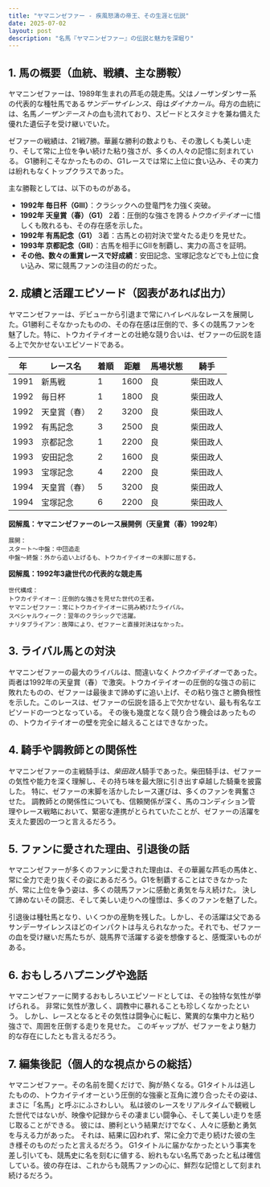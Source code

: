 ```yaml
---
title: "ヤマニンゼファー - 疾風怒濤の帝王、その生涯と伝説"
date: 2025-07-02
layout: post
description: "名馬『ヤマニンゼファー』の伝説と魅力を深堀り"
---
```


## 1. 馬の概要（血統、戦績、主な勝鞍）

ヤマニンゼファーは、1989年生まれの芦毛の競走馬。父はノーザンダンサー系の代表的な種牡馬である*サンデーサイレンス*、母は*ダイナカール*。母方の血統には、名馬*ノーザンテースト*の血も流れており、スピードとスタミナを兼ね備えた優れた遺伝子を受け継いでいた。

ゼファーの戦績は、21戦7勝。華麗な勝利の数よりも、その激しくも美しい走り、そして常に上位を争い続けた粘り強さが、多くの人々の記憶に刻まれている。  G1勝利こそなかったものの、G1レースでは常に上位に食い込み、その実力は紛れもなくトップクラスであった。

主な勝鞍としては、以下のものがある。

* **1992年 毎日杯（GIII）**：クラシックへの登竜門を力強く突破。
* **1992年 天皇賞（春）（G1）** 2着：圧倒的な強さを誇る*トウカイテイオー*に惜しくも敗れるも、その存在感を示した。
* **1992年 有馬記念（G1）** 3着：古馬との初対決で堂々たる走りを見せた。
* **1993年 京都記念（GII）**：古馬を相手にGIIを制覇し、実力の高さを証明。
* **その他、数々の重賞レースで好成績**：安田記念、宝塚記念などでも上位に食い込み、常に競馬ファンの注目の的だった。


## 2. 成績と活躍エピソード（図表があれば出力）

ヤマニンゼファーは、デビューから引退まで常にハイレベルなレースを展開した。G1勝利こそなかったものの、その存在感は圧倒的で、多くの競馬ファンを魅了した。特に、トウカイテイオーとの壮絶な競り合いは、ゼファーの伝説を語る上で欠かせないエピソードである。

| 年 | レース名          | 着順 | 距離 | 馬場状態 | 騎手       |
|----|-------------------|-----|------|---------|------------|
| 1991 | 新馬戦            | 1   | 1600 | 良       | 柴田政人   |
| 1992 | 毎日杯            | 1   | 1800 | 良       | 柴田政人   |
| 1992 | 天皇賞（春）      | 2   | 3200 | 良       | 柴田政人   |
| 1992 | 有馬記念          | 3   | 2500 | 良       | 柴田政人   |
| 1993 | 京都記念          | 1   | 2200 | 良       | 柴田政人   |
| 1993 | 安田記念          | 2   | 1600 | 良       | 柴田政人   |
| 1993 | 宝塚記念          | 4   | 2200 | 良       | 柴田政人   |
| 1994 |  天皇賞（春）      | 5   | 3200 | 良       | 柴田政人   |
| 1994 |  宝塚記念          | 6   | 2200 | 良       | 柴田政人   |


**図解風：ヤマニンゼファーのレース展開例（天皇賞（春）1992年）**

```
展開：
スタート～中盤：中団追走
中盤～終盤：外から追い上げるも、トウカイテイオーの末脚に屈する。
```

**図解風：1992年3歳世代の代表的な競走馬**

```
世代構成：
トウカイテイオー：圧倒的な強さを見せた世代の王者。
ヤマニンゼファー：常にトウカイテイオーに挑み続けたライバル。
スペシャルウィーク：翌年のクラシックで活躍。
ナリタブライアン：故障により、ゼファーと直接対決はなかった。
```


## 3. ライバル馬との対決

ヤマニンゼファーの最大のライバルは、間違いなく*トウカイテイオー*であった。両者は1992年の天皇賞（春）で激突。トウカイテイオーの圧倒的な強さの前に敗れたものの、ゼファーは最後まで諦めずに追い上げ、その粘り強さと勝負根性を示した。このレースは、ゼファーの伝説を語る上で欠かせない、最も有名なエピソードの一つとなっている。  その後も幾度となく競り合う機会はあったものの、トウカイテイオーの壁を完全に越えることはできなかった。


## 4. 騎手や調教師との関係性

ヤマニンゼファーの主戦騎手は、*柴田政人*騎手であった。柴田騎手は、ゼファーの気性や能力を深く理解し、その持ち味を最大限に引き出す卓越した騎乗を披露した。  特に、ゼファーの末脚を活かしたレース運びは、多くのファンを興奮させた。  調教師との関係性についても、信頼関係が深く、馬のコンディション管理やレース戦略において、緊密な連携がとられていたことが、ゼファーの活躍を支えた要因の一つと言えるだろう。


## 5. ファンに愛された理由、引退後の話

ヤマニンゼファーが多くのファンに愛された理由は、その華麗な芦毛の馬体と、常に全力で走り抜くその姿にあるだろう。G1を制覇することはできなかったが、常に上位を争う姿は、多くの競馬ファンに感動と勇気を与え続けた。  決して諦めないその闘志、そして美しい走りへの憧憬は、多くのファンを魅了した。

引退後は種牡馬となり、いくつかの産駒を残した。しかし、その活躍は父であるサンデーサイレンスほどのインパクトは与えられなかった。それでも、ゼファーの血を受け継いだ馬たちが、競馬界で活躍する姿を想像すると、感慨深いものがある。


## 6. おもしろハプニングや逸話

ヤマニンゼファーに関するおもしろいエピソードとしては、その独特な気性が挙げられる。  非常に気性が激しく、調教中に暴れることも珍しくなかったという。  しかし、レースとなるとその気性は闘争心に転じ、驚異的な集中力と粘り強さで、周囲を圧倒する走りを見せた。  このギャップが、ゼファーをより魅力的な存在にしたとも言えるだろう。


## 7. 編集後記（個人的な視点からの総括）

ヤマニンゼファー。その名前を聞くだけで、胸が熱くなる。G1タイトルは逃したものの、トウカイテイオーという圧倒的な強豪と互角に渡り合ったその姿は、まさに「名馬」と呼ぶにふさわしい。  私は彼のレースをリアルタイムで観戦した世代ではないが、映像や記録からその凄まじい闘争心、そして美しい走りを感じ取ることができる。  彼には、勝利という結果だけでなく、人々に感動と勇気を与える力があった。  それは、結果に囚われず、常に全力で走り続けた彼の生き様そのものだったと言えるだろう。  G1タイトルに届かなかったという事実を差し引いても、競馬史に名を刻むに値する、紛れもない名馬であったと私は確信している。彼の存在は、これからも競馬ファンの心に、鮮烈な記憶として刻まれ続けるだろう。
